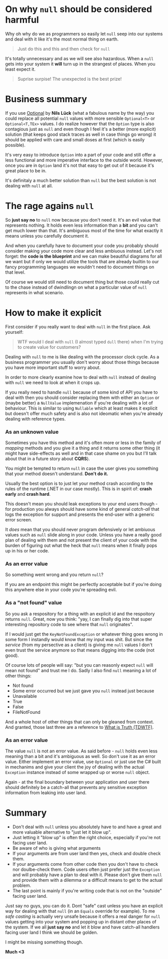 # On why `null` should be considered **harmful**
Why oh why do we as programmers so easily let `null` seep into our systems and deal with it like it's the most normal thing on earth.

> Just do this and this and then check for `null` 

It's totally unnecessary and as we will see also hazardous. When a `null` gets into your system it **will** turn up in the strangest of places. When you least expect it.

> Suprise surpise! The unexpected is the best prize!

# Business summary
If you use [Optional](https://github.com/nlkl/Optional) by **Nils Lück** (what a fabulous name by the way) you could replace all potential `null` values with more sensible `Optional<T>` or `Optional<T,TEx>` values. I do realize however that the `Option` type is also contagious just as `null` and even though I feel it's a better (more explicit) solution (that keeps good stack traces as well in case things go wrong) it should be applied with care and small doses at first (which is easily possible). 

It's very easy to introduce `Option` into a part of your code and still offer a less functional and more imperative interface to the outside world. However, once you are in `Option` land it's not that easy to get out of it because it's great place to be in.

It's definitaly a much better solution than `null` but the best solution is not dealing with `null` at all.

# The rage agains `null`
So **just say no** to `null` now because you don't need it. It's an evil value that represents nothing. It holds even less information than a **bit** and you can't get much lower than that. It's ambiguous most of the time for what exactly it means unless you carefully document it. 

And when you carefully have to document your code you probably should consider making your code more clear and less ambiuous instead. Let's not forget: the **code is the blueprint** and we can make beautiful diagrams for all we want but if only we would utilize the tools that are already builtin to our fancy programming languages we wouldn't need to document things on that level. 

Of course we would still need to document thing but those could really cut to the chase instead of dwindlingn on what a particular value of `null` represents in what scenario.

# How to make it explicit
First consider if you really want to deal with `null` in the first place. Ask yourself:

> WTF would I deal with `null` (I almost typed `dull` there) when I'm trying to create value for customers?

Dealing with `null` to me is like dealing with the processor clock cycle. As a business programmer you usually don't worry about those things because you have more important stuff to worry about.

In order to more clearly examine how to deal with `null` instead of dealing with `null` we need to look at when it crops up.

If you really need to handle `null` because of some kind of API you have to deal with then you should consider replacing them with either an `Option` or (maybe better) a `NullValue` implemenation if you're dealing with a lot of behaviour. This is similar to using `Nullable` which at least makes it explicit but doesn't offer much safety and is also not ideomatic when you're already dealing with reference types.

### As an unknown value
Sometimes you have this method and it's often more or less in the family of *mapping* methods and you give it a thing and it returns some other thing (it might have side-effects as well and in that case shame on you but I'll talk about that in a future story about **CQRS**).

You might be tempted to return `null` in case the user gives you something that your method doesn't understand. **Don't do it.**

Usually the best option is to just let your method crash according to the rules of the runtime (.NET in our case mostly). This is in spirit of: **crash early** and **crash hard**. 

This doesn't mean you should leak exceptions to your end users though - for production you always should have some kind of general *catch-all* that logs the exception for support and presents the end-user with a generic error screen.

It *does* mean that you should never program defensively or let ambiuous values such as `null` slide along in your code. Unless you have a really good plan of dealing with them and not present the client of your code with the burden of figuring out what the heck that `null` means when it finally pops up in his or her code.

### As an error value
So something went wrong and you return `null`?

If you are an endpoint this might be perfectly acceptable but if you're doing this anywhere else in your code you're spreading evil.

### As a "not found" value
So you ask a respository for a thing with an explicit id and the respoitory returns `null`. Great, now you think: "yay, I can finally dig into that super interesting repository code to see where that `null` originates".

If I would just get the `KeyNotFoundException` or whatever thing goes wrong in some form I instandly would know that my input was shit. But since the *service* (from my persective as a client) is giving me `null` values I don't even trust the service anymore so that means digging into the code (not good).

Of course lots of people will say: "but you can reasonly expect `null` will mean not found" and trust me I do. Sadly I also find `null` meaning a lot of other things:

* Not found
* Some error occurred but we just gave you `null` instead just because
* Unavailable
* True
* False
* FileNotFound

And a whole host of other things that can only be gleaned from context. And granted, those last three are a reference to [What is Truth (TDWTF)](http://thedailywtf.com/articles/What_Is_Truth_0x3f_).

### As an error value
The value `null` is not an error value. As said before - `null` holds even less meaning than a bit and it's ambiguous as well. So don't use it as an error value. Either implement an error value, use `Optional` or just use the C# built in mechanims and give your client the joy of dealing with the actual `Exception` instance instead of some wrapped up or worse `null` object.

Again - at the final boundary between your application and user there should definitely be a catch-all that prevents any sensitive exception information from leaking into user land.

# Summary
* Don't deal with `null` unless you absolutely have to and have a great and more valuable alternative to "just let it blow up".
* Just letting it "blow up" is often the right choice, especially if you're not facing user land.
* Be aware of who is giving what arguments
* If your arguments are from user land then yes, check and double check them.
* If your arguments come from other code then you don't have to check nor doulbe-check them. Code users often just prefer just the `Exception` and will probably have a plan to deal with it. Please don't give them `null` and provide them with a dilemma or a difficult means to get to 
the actual problem.
* The last point is mainly if you're writing code that is not on the "outside" facing user land.

Just say no guys, you can do it. Dont "safe" cast unless you have an explicit way for dealing with that `null` (in an `Equals` override for example). To me *safe casting* is actually very unsafe because it offers a real danger for `null` values getting into your system and popping up in distant other places of the system. If we all **just say no** and let it blow and have catch-all handlers facing user land I think we should be golden.

I might be missing something though.

**Much <3**